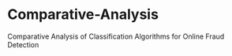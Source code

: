 # Comparative-Analysis
Comparative Analysis of Classification Algorithms for Online Fraud Detection
